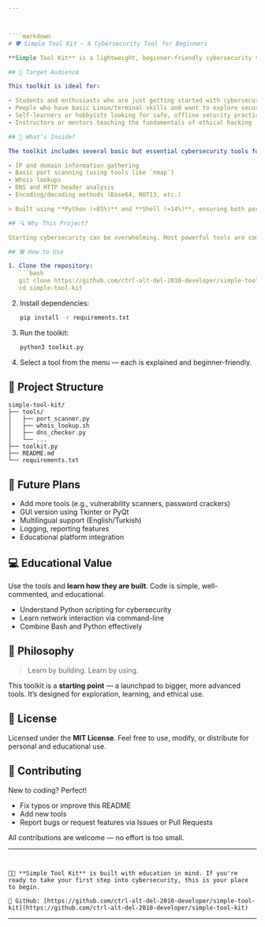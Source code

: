 ```yaml
---



````markdown
# 🛡️ Simple Tool Kit – A Cybersecurity Tool for Beginners

**Simple Tool Kit** is a lightweight, beginner-friendly cybersecurity toolkit designed to help newcomers take their first steps in the field of ethical hacking and network security. Unlike complex professional tools, this project focuses on simplicity, clarity, and hands-on learning by bundling basic utilities into a single, easy-to-use package.

## 👥 Target Audience

This toolkit is ideal for:

- Students and enthusiasts who are just getting started with cybersecurity  
- People who have basic Linux/terminal skills and want to explore security tools  
- Self-learners or hobbyists looking for safe, offline security practice  
- Instructors or mentors teaching the fundamentals of ethical hacking

## 🧰 What’s Inside?

The toolkit includes several basic but essential cybersecurity tools for:

- IP and domain information gathering  
- Basic port scanning (using tools like `nmap`)  
- Whois lookups  
- DNS and HTTP header analysis  
- Encoding/decoding methods (Base64, ROT13, etc.)

> Built using **Python (≈85%)** and **Shell (≈14%)**, ensuring both portability and scriptability.

## 🔍 Why This Project?

Starting cybersecurity can be overwhelming. Most powerful tools are complex or require prior knowledge. Simple Tool Kit bridges the gap between learning and doing, offering a safe space to experiment and practice before diving into tools like Metasploit, Burp Suite, or Wireshark.

## 🛠️ How to Use

1. Clone the repository:
   ```bash
   git clone https://github.com/ctrl-alt-del-2010-developer/simple-tool-kit.git
   cd simple-tool-kit
````

2. Install dependencies:

   ```bash
   pip install -r requirements.txt
   ```

3. Run the toolkit:

   ```bash
   python3 toolkit.py
   ```

4. Select a tool from the menu — each is explained and beginner-friendly.

## 📁 Project Structure

```
simple-tool-kit/
├── tools/
│   ├── port_scanner.py
│   ├── whois_lookup.sh
│   ├── dns_checker.py
│   └── ...
├── toolkit.py
├── README.md
└── requirements.txt
```

## 🚀 Future Plans

* Add more tools (e.g., vulnerability scanners, password crackers)
* GUI version using Tkinter or PyQt
* Multilingual support (English/Turkish)
* Logging, reporting features
* Educational platform integration

## 💻 Educational Value

Use the tools and **learn how they are built**. Code is simple, well-commented, and educational.

* Understand Python scripting for cybersecurity
* Learn network interaction via command-line
* Combine Bash and Python effectively

## 🧠 Philosophy

> Learn by building. Learn by using.

This toolkit is a **starting point** — a launchpad to bigger, more advanced tools. It’s designed for exploration, learning, and ethical use.

## 📜 License

Licensed under the **MIT License**. Feel free to use, modify, or distribute for personal and educational use.

## 🤝 Contributing

New to coding? Perfect!

* Fix typos or improve this README
* Add new tools
* Report bugs or request features via Issues or Pull Requests

All contributions are welcome — no effort is too small.

---
```


🧑‍💻 **Simple Tool Kit** is built with education in mind. If you're ready to take your first step into cybersecurity, this is your place to begin.

🔗 GitHub: [https://github.com/ctrl-alt-del-2010-developer/simple-tool-kit](https://github.com/ctrl-alt-del-2010-developer/simple-tool-kit)

````

---
